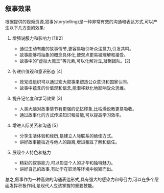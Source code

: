 ## 叙事效果
根据提供的视频资源,叙事(storytelling)是一种非常有效的沟通和表达方式,可以产生以下几方面的效果:

1. 增强说服力和影响力 [1][2]
   - 通过生动有趣的故事情节,更容易吸引听众注意力,引发共鸣。
   - 故事能够将抽象的概念具体化,使观点更易被理解和接受。
   - 故事中的"虚拟大魔王"等元素,可以化解对立,凝聚团队。[2]

2. 传递价值观和意识形态 [4]
   - 政党或组织可以通过宏大叙事来塑造公众意识和国家认同。
   - 故事中蕴含的价值观和信念,能潜移默化地影响受众思维。

3. 提升记忆度和学习效果 [3]
   - 人类大脑对故事情节有更强的记忆印象,比枯燥说教更易吸收。
   - 通过故事化的方式传递知识和技能,可以提高学习效率。

4. 增进人际关系和沟通 [5]
   - 分享生活体验和经历,是建立人际联系的绝佳方式。
   - 讲好故事能拉近与他人的距离,增进相互了解和信任。

5. 展现个人特色和魅力
   - 精彩的叙事能力,可以彰显个人的才华和独特魅力。
   - 讲好自己的故事,有助于在职场等环境中脱颖而出。

总之,叙事作为一种高效的沟通表达形式,具有强大的感染力和号召力,可以在多个层面发挥积极作用,是现代人应该掌握的重要技能。

